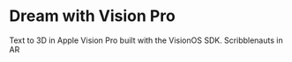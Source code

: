 # Dream with Vision Pro
 Text to 3D in Apple Vision Pro built with the VisionOS SDK. Scribblenauts in AR
